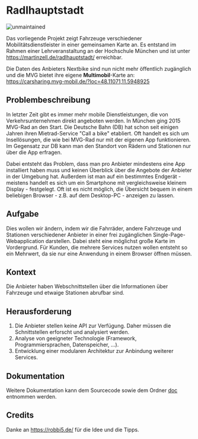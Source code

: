# Radlhauptstadt
![unmaintained](http://img.shields.io/badge/status-unmaintained-red.png)

Das vorliegende Projekt zeigt Fahrzeuge verschiedener Mobilitätsdienstleister in einer gemeinsamen Karte an. Es entstand im Rahmen einer Lehrveranstaltung an der Hochschule München und ist unter https://martinzell.de/radlhauptstadt/ erreichbar. 

Die Daten des Anbieters Nextbike sind nun nicht mehr öffentlich zugänglich und die MVG bietet ihre eigene **Multimobil**-Karte an: https://carsharing.mvg-mobil.de/?loc=48.11071,11.5948925

## Problembeschreibung
In letzter Zeit gibt es immer mehr mobile Dienstleistungen, die von Verkehrsunternehmen direkt angeboten werden. In München ging 2015 MVG-Rad an den Start. Die Deutsche Bahn (DB) hat schon seit einigen Jahren ihren Mietrad-Service "Call a bike" etabliert. Oft handelt es sich um Insellösungen, die wie bei MVG-Rad nur mit der eigenen App funktionieren. Im Gegensatz zur DB kann man den Standort von Rädern und Stationen nur über die App erfragen. 

Dabei entsteht das Problem, dass man pro Anbieter mindestens eine App installiert haben muss und keinen Überblick über die Angebote der Anbieter in der Umgebung hat. Außerdem ist man auf ein bestimmtes Endgerät - meistens handelt es sich um ein Smartphone mit vergleichsweise kleinem Display - festgelegt. Oft ist es nicht möglich, die Übersicht bequem in einem beliebigen Browser - z.B. auf dem Desktop-PC - anzeigen zu lassen. 

## Aufgabe
Dies wollen wir ändern, indem wir die Fahrräder, andere Fahrzeuge und Stationen verschiedener Anbieter in einer frei zugänglichen Single-Page-Webapplication darstellen. Dabei steht eine möglichst große Karte im Vordergrund. Für Kunden, die mehrere Services nutzen wollen entsteht so ein Mehrwert, da sie nur eine Anwendung in einem Browser öffnen müssen.

## Kontext
Die Anbieter haben Webschnittstellen über die Informationen über Fahrzeuge und etwaige Stationen abrufbar sind. 

## Herausforderung
1. Die Anbieter stellen keine API zur Verfügung. Daher müssen die Schnittstellen erforscht und analysiert werden.
1. Analyse von geeigneter Technologie (Framework, Programmiersprachen, Datenspeicher, ...).
1. Entwicklung einer modularen Architektur zur Anbindung weiterer Services.

## Dokumentation
Weitere Dokumentation kann dem Sourcecode sowie dem Ordner [doc](/doc) entnommen werden. 

## Credits
Danke an https://robbi5.de/ für die Idee und die Tipps.
